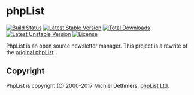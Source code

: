 # phpList


[![Build Status](https://travis-ci.org/phpList/phpList.svg?branch=master)](https://travis-ci.org/phpList/phpList)
[![Latest Stable Version](https://poser.pugx.org/phplist/phplist4-core/v/stable.svg)](https://packagist.org/packages/phpList/phpList)
[![Total Downloads](https://poser.pugx.org/phplist/phplist4-core/downloads.svg)](https://packagist.org/packages/phpList/phpList)
[![Latest Unstable Version](https://poser.pugx.org/phplist/phplist4-core/v/unstable.svg)](https://packagist.org/packages/phpList/phpList)
[![License](https://poser.pugx.org/phplist/phplist4-core/license.svg)](https://packagist.org/packages/phpList/phpList)


PhpList is an open source newsletter manager. This project is a rewrite of the
[original phpList](https://github.com/phpList/phplist3).


## Copyright

PhpList is copyright (C) 2000-2017 Michiel Dethmers,
[phpList Ltd](http://www.phplist.com/).
